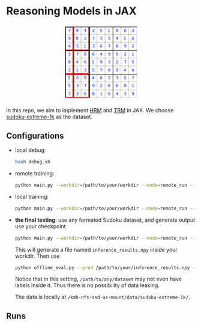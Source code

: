 # Reasoning Models in JAX
<img src="sudoku_example.png" width="200px" style="display: block; margin-left: auto; margin-right: auto; margin-bottom: 20px; margin-top: 20px" />

In this repo, we aim to implement [HRM](https://arxiv.org/abs/2506.21734) and [TRM](https://arxiv.org/abs/2510.04871v1) in JAX. We choose [sudoku-extreme-1k](https://huggingface.co/datasets/sapientinc/sudoku-extreme-1k) as the dataset.

## Configurations

- local debug:
    ```bash
    bash debug.sh
    ```

- remote training:
    ```bash
    python main.py --workdir=/path/to/your/workdir --mode=remote_run --config=configs/load_config.py:remote_run_config
    ```

- local training:
    ```bash
    python main.py --workdir=/path/to/your/workdir --mode=remote_run --config=configs/load_config.py:remote_run_config --config.just_evaluate=true --config.load_from=/path/to/your/checkpoint
    ```

- **the final testing**: use any formated Sudoku dataset, and generate output use your checkpoint
    ```bash
    python main.py --workdir=/path/to/your/workdir --mode=remote_run --config=configs/load_config.py:remote_run_config --config.run_inference_folder=true --config.dataset.dataset_path=/path/to/any/dataset
    ```

    This will generate a file named `inference_results.npy` inside your workdir. Then use
    ```bash
    python offline_eval.py --pred /path/to/your/inference_results.npy --ans /path/to/dataset/labels.npy --cfg /path/to/dataset.json
    ```

    Notice that in this setting, `/path/to/any/dataset` may not even have labels inside it. Thus there is no possibility of data leaking.

    The data is locally at `/kmh-nfs-ssd-us-mount/data/sudoku-extreme-1k/`.

## Runs

<!-- - [HRM Init run](https://wandb.ai/evazhu-massachusetts-institute-of-technology/TRM/runs/lr5w1tti) (test pass@1: $88.1\%$) -->